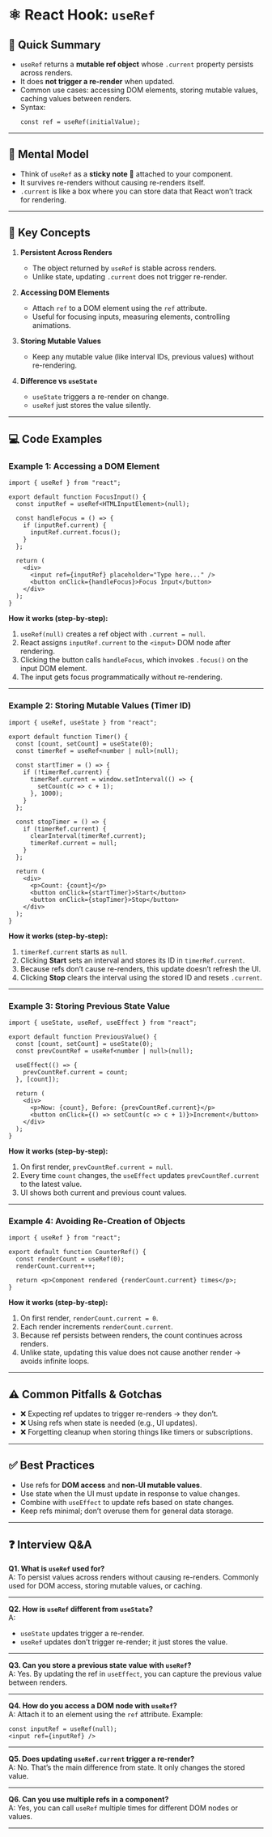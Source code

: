 # ⚛️ React Hook: `useRef`

## 📖 Quick Summary
- `useRef` returns a **mutable ref object** whose `.current` property persists across renders.  
- It does **not trigger a re-render** when updated.  
- Common use cases: accessing DOM elements, storing mutable values, caching values between renders.  
- Syntax:  
  ```tsx
  const ref = useRef(initialValue);
  ```

---

## 🧠 Mental Model
- Think of `useRef` as a **sticky note 📝** attached to your component.  
- It survives re-renders without causing re-renders itself.  
- `.current` is like a box where you can store data that React won’t track for rendering.

---

## 🔑 Key Concepts
1. **Persistent Across Renders**
   - The object returned by `useRef` is stable across renders.  
   - Unlike state, updating `.current` does not trigger re-render.

2. **Accessing DOM Elements**
   - Attach `ref` to a DOM element using the `ref` attribute.  
   - Useful for focusing inputs, measuring elements, controlling animations.

3. **Storing Mutable Values**
   - Keep any mutable value (like interval IDs, previous values) without re-rendering.  

4. **Difference vs `useState`**
   - `useState` triggers a re-render on change.  
   - `useRef` just stores the value silently.

---

## 💻 Code Examples

### Example 1: Accessing a DOM Element
```tsx
import { useRef } from "react";

export default function FocusInput() {
  const inputRef = useRef<HTMLInputElement>(null);

  const handleFocus = () => {
    if (inputRef.current) {
      inputRef.current.focus();
    }
  };

  return (
    <div>
      <input ref={inputRef} placeholder="Type here..." />
      <button onClick={handleFocus}>Focus Input</button>
    </div>
  );
}
```
**How it works (step‑by‑step):**
1) `useRef(null)` creates a ref object with `.current = null`.  
2) React assigns `inputRef.current` to the `<input>` DOM node after rendering.  
3) Clicking the button calls `handleFocus`, which invokes `.focus()` on the input DOM element.  
4) The input gets focus programmatically without re-rendering.

---

### Example 2: Storing Mutable Values (Timer ID)
```tsx
import { useRef, useState } from "react";

export default function Timer() {
  const [count, setCount] = useState(0);
  const timerRef = useRef<number | null>(null);

  const startTimer = () => {
    if (!timerRef.current) {
      timerRef.current = window.setInterval(() => {
        setCount(c => c + 1);
      }, 1000);
    }
  };

  const stopTimer = () => {
    if (timerRef.current) {
      clearInterval(timerRef.current);
      timerRef.current = null;
    }
  };

  return (
    <div>
      <p>Count: {count}</p>
      <button onClick={startTimer}>Start</button>
      <button onClick={stopTimer}>Stop</button>
    </div>
  );
}
```
**How it works (step‑by‑step):**
1) `timerRef.current` starts as `null`.  
2) Clicking **Start** sets an interval and stores its ID in `timerRef.current`.  
3) Because refs don’t cause re-renders, this update doesn’t refresh the UI.  
4) Clicking **Stop** clears the interval using the stored ID and resets `.current`.  

---

### Example 3: Storing Previous State Value
```tsx
import { useState, useRef, useEffect } from "react";

export default function PreviousValue() {
  const [count, setCount] = useState(0);
  const prevCountRef = useRef<number | null>(null);

  useEffect(() => {
    prevCountRef.current = count;
  }, [count]);

  return (
    <div>
      <p>Now: {count}, Before: {prevCountRef.current}</p>
      <button onClick={() => setCount(c => c + 1)}>Increment</button>
    </div>
  );
}
```
**How it works (step‑by‑step):**
1) On first render, `prevCountRef.current = null`.  
2) Every time `count` changes, the `useEffect` updates `prevCountRef.current` to the latest value.  
3) UI shows both current and previous count values.  

---

### Example 4: Avoiding Re-Creation of Objects
```tsx
import { useRef } from "react";

export default function CounterRef() {
  const renderCount = useRef(0);
  renderCount.current++;

  return <p>Component rendered {renderCount.current} times</p>;
}
```
**How it works (step‑by‑step):**
1) On first render, `renderCount.current = 0`.  
2) Each render increments `renderCount.current`.  
3) Because ref persists between renders, the count continues across renders.  
4) Unlike state, updating this value does not cause another render → avoids infinite loops.

---

## ⚠️ Common Pitfalls & Gotchas
- ❌ Expecting ref updates to trigger re-renders → they don’t.  
- ❌ Using refs when state is needed (e.g., UI updates).  
- ❌ Forgetting cleanup when storing things like timers or subscriptions.  

---

## ✅ Best Practices
- Use refs for **DOM access** and **non-UI mutable values**.  
- Use state when the UI must update in response to value changes.  
- Combine with `useEffect` to update refs based on state changes.  
- Keep refs minimal; don’t overuse them for general data storage.  

---

## ❓ Interview Q&A

**Q1. What is `useRef` used for?**  
A: To persist values across renders without causing re-renders. Commonly used for DOM access, storing mutable values, or caching.

---

**Q2. How is `useRef` different from `useState`?**  
A:  
- `useState` updates trigger a re-render.  
- `useRef` updates don’t trigger re-render; it just stores the value.  

---

**Q3. Can you store a previous state value with `useRef`?**  
A: Yes. By updating the ref in `useEffect`, you can capture the previous value between renders.

---

**Q4. How do you access a DOM node with `useRef`?**  
A: Attach it to an element using the `ref` attribute. Example:  
```tsx
const inputRef = useRef(null);
<input ref={inputRef} />
```  

---

**Q5. Does updating `useRef.current` trigger a re-render?**  
A: No. That’s the main difference from state. It only changes the stored value.

---

**Q6. Can you use multiple refs in a component?**  
A: Yes, you can call `useRef` multiple times for different DOM nodes or values.

---